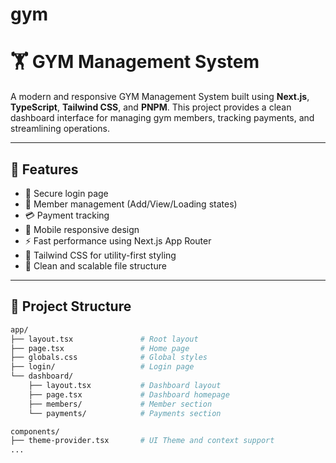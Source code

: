 # gym
# 🏋️ GYM Management System

A modern and responsive GYM Management System built using **Next.js**, **TypeScript**, **Tailwind CSS**, and **PNPM**. This project provides a clean dashboard interface for managing gym members, tracking payments, and streamlining operations.

---

## 🚀 Features

- 🔐 Secure login page
- 👥 Member management (Add/View/Loading states)
- 💳 Payment tracking
- 📱 Mobile responsive design
- ⚡ Fast performance using Next.js App Router
- 🎨 Tailwind CSS for utility-first styling
- 📁 Clean and scalable file structure

---

## 📁 Project Structure

```bash
app/
├── layout.tsx               # Root layout
├── page.tsx                 # Home page
├── globals.css              # Global styles
├── login/                   # Login page
└── dashboard/
    ├── layout.tsx           # Dashboard layout
    ├── page.tsx             # Dashboard homepage
    ├── members/             # Member section
    └── payments/            # Payments section

components/
├── theme-provider.tsx       # UI Theme and context support
...





